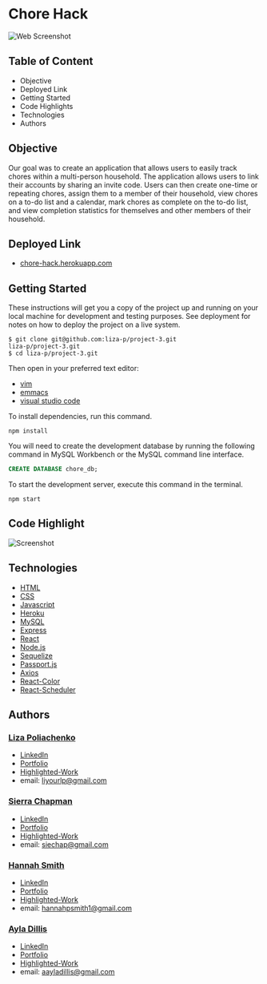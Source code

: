 # Chore Hack


![Web Screenshot]()


## Table of Content
- Objective
- Deployed Link
- Getting Started
- Code Highlights
- Technologies
- Authors

## Objective

Our goal was to create an application that allows users to easily track chores within a multi-person household. The application allows users to link their accounts by sharing an invite code. Users can then create one-time or repeating chores, assign them to a member of their household, view chores on a to-do list and a calendar, mark chores as complete on the to-do list, and view completion statistics for themselves and other members of their household.

## Deployed Link

* [chore-hack.herokuapp.com](https://chore-hack.herokuapp.com/)

## Getting Started
These instructions will get you a copy of the project up and running on your local machine for development and testing purposes. See deployment for notes on how to deploy the project on a live system.

```
$ git clone git@github.com:liza-p/project-3.git
liza-p/project-3.git
$ cd liza-p/project-3.git
```

Then open in your preferred text editor:
- [vim](https://www.vim.org/) 
- [emmacs](https://www.gnu.org/software/emacs/)
- [visual studio code](https://code.visualstudio.com/) 

To install dependencies, run this command.

```
npm install
```

You will need to create the development database by running the following command in MySQL Workbench or the MySQL command line interface.

```SQL
CREATE DATABASE chore_db;
```

To start the development server, execute this command in the terminal.

```
npm start
```

## Code Highlight





![Screenshot]()



## Technologies
* [HTML](https://developer.mozilla.org/en-US/docs/Web/HTML)
* [CSS](https://developer.mozilla.org/en-US/docs/Web/CSS)
* [Javascript](https://developer.mozilla.org/en-US/docs/Web/JavaScrip)
* [Heroku](https://www.heroku.com/)
* [MySQL](https://www.mysql.com/)
* [Express](https://expressjs.com/)
* [React](https://reactjs.org/)
* [Node.js](https://nodejs.org/en/)
* [Sequelize](https://sequelize.org/)
* [Passport.js](http://www.passportjs.org/)
* [Axios](https://www.npmjs.com/package/axios)
* [React-Color](https://casesandberg.github.io/react-color/)
* [React-Scheduler](https://devexpress.github.io/devextreme-reactive/react/scheduler/docs/guides/fundamentals/)


## Authors
### [Liza Poliachenko](https://github.com/liza-p)
- [LinkedIn](https://www.linkedin.com/in/liza/)
- [Portfolio](https://lizas-portfolio.herokuapp.com/)
- [Highlighted-Work]()
- email: liyourlp@gmail.com

### [Sierra Chapman](https://github.com/SierraChapman)
- [LinkedIn](https://www.linkedin.com/in/sierra-chapman/)
- [Portfolio](https://react-portfolio-sc.herokuapp.com)
- [Highlighted-Work]()
- email: siechap@gmail.com

### [Hannah Smith](https://github.com/hannahpsmith1)
- [LinkedIn](linkedin.com/in/hannah-patience-smith)
- [Portfolio](https://hannahpsmith1.github.io/redesign-portfolio/)
- [Highlighted-Work]()
- email: hannahpsmith1@gmail.com

### [Ayla Dillis](https://github.com/ayladillis)
- [LinkedIn](https://www.linkedin.com/in/ayladillis/)
- [Portfolio](https://react-portfolio-ad.herokuapp.com/)
- [Highlighted-Work](https://ayladillis.github.io/Coding-Bootcamp-Project-1-Zillow-Maps-API-AD/)
- email: aayladillis@gmail.com